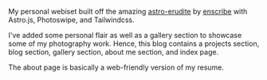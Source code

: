 My personal webiset built off the amazing [astro-erudite](https://github.com/jktrn/astro-erudite.git) by [enscribe](https://enscribe.dev/) with Astro.js, Photoswipe, and Tailwindcss. 

I've added some personal flair as well as a gallery section to showcase some of my photography work. Hence, this blog contains a projects section, blog section, gallery section, about me section, and index page.

The about page is basically a web-friendly version of my resume.
